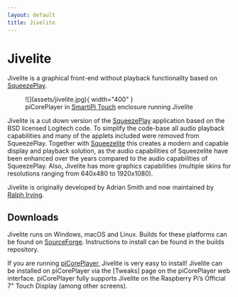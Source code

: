 ```yaml
---
layout: default
title: Jivelite
---
```


# Jivelite

Jivelite is a graphical front-end without playback functionality based on [SqueezePlay](squeezeplay.md).

<figure markdown="span">
  ![](assets/jivelite.jpg){ width="400" }
  <figcaption>piCorePlayer in <a href="https://docs.picoreplayer.org/projects/build-with-smartipi/">SmartiPi Touch</a> enclosure running Jivelite</figcaption>
</figure>

Jivelite is a cut down version of the [SqueezePlay](squeezeplay.md) application based on the BSD licensed Logitech code. To simplify the code-base all audio playback capabilities and many of the applets included were removed from SqueezePlay. Together with [Squeezelite](squeezelite.md) this creates a modern and capable display and playback solution, as the audio capabilities of Squeezelite have been enhanced over the years compared to the audio capabilities of SqueezePlay. Also, Jivelite has more graphics capabilities (multiple skins for resolutions ranging from 640x480 to 1920x1080).

Jivelite is originally developed by Adrian Smith and now maintained by [Ralph Irving](https://github.com/ralph-irving/jivelite).

## Downloads

Jivelite runs on Windows, macOS and Linux. Builds for these platforms can be found on [SourceForge](https://sourceforge.net/projects/lmsclients/files/jivelite/). Instructions to install can be found in the builds repository.

If you are running [piCorePlayer](picoreplayer.md), Jivelite is very easy to install! Jivelite can be installed on piCorePlayer via the \[Tweaks\] page on the piCorePlayer web interface. piCorePlayer fully supports Jivelite on the Raspberry Pi’s Official 7" Touch Display (among other screens).
